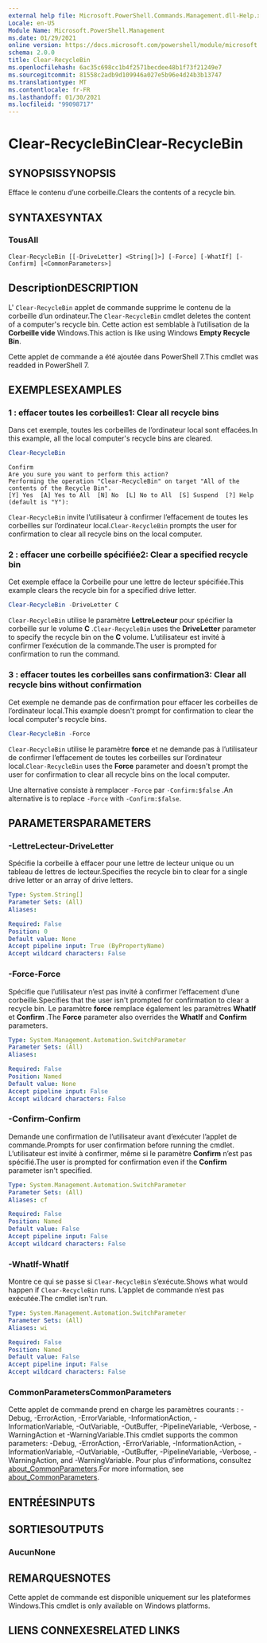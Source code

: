 ```yaml
---
external help file: Microsoft.PowerShell.Commands.Management.dll-Help.xml
Locale: en-US
Module Name: Microsoft.PowerShell.Management
ms.date: 01/29/2021
online version: https://docs.microsoft.com/powershell/module/microsoft.powershell.management/clear-recyclebin?view=powershell-7.1&WT.mc_id=ps-gethelp
schema: 2.0.0
title: Clear-RecycleBin
ms.openlocfilehash: 6ac35c698cc1b4f2571becdee48b1f73f21249e7
ms.sourcegitcommit: 81558c2adb9d109946a027e5b96e4d24b3b13747
ms.translationtype: MT
ms.contentlocale: fr-FR
ms.lasthandoff: 01/30/2021
ms.locfileid: "99098717"
---
```

# <span data-ttu-id="c644b-102">Clear-RecycleBin</span><span class="sxs-lookup"><span data-stu-id="c644b-102">Clear-RecycleBin</span></span>

## <span data-ttu-id="c644b-103">SYNOPSIS</span><span class="sxs-lookup"><span data-stu-id="c644b-103">SYNOPSIS</span></span>
<span data-ttu-id="c644b-104">Efface le contenu d’une corbeille.</span><span class="sxs-lookup"><span data-stu-id="c644b-104">Clears the contents of a recycle bin.</span></span>

## <span data-ttu-id="c644b-105">SYNTAXE</span><span class="sxs-lookup"><span data-stu-id="c644b-105">SYNTAX</span></span>

### <span data-ttu-id="c644b-106">Tous</span><span class="sxs-lookup"><span data-stu-id="c644b-106">All</span></span>

```
Clear-RecycleBin [[-DriveLetter] <String[]>] [-Force] [-WhatIf] [-Confirm] [<CommonParameters>]
```

## <span data-ttu-id="c644b-107">Description</span><span class="sxs-lookup"><span data-stu-id="c644b-107">DESCRIPTION</span></span>

<span data-ttu-id="c644b-108">L' `Clear-RecycleBin` applet de commande supprime le contenu de la corbeille d’un ordinateur.</span><span class="sxs-lookup"><span data-stu-id="c644b-108">The `Clear-RecycleBin` cmdlet deletes the content of a computer's recycle bin.</span></span> <span data-ttu-id="c644b-109">Cette action est semblable à l’utilisation de la **Corbeille vide** Windows.</span><span class="sxs-lookup"><span data-stu-id="c644b-109">This action is like using Windows **Empty Recycle Bin**.</span></span>

<span data-ttu-id="c644b-110">Cette applet de commande a été ajoutée dans PowerShell 7.</span><span class="sxs-lookup"><span data-stu-id="c644b-110">This cmdlet was readded in PowerShell 7.</span></span>

## <span data-ttu-id="c644b-111">EXEMPLES</span><span class="sxs-lookup"><span data-stu-id="c644b-111">EXAMPLES</span></span>

### <span data-ttu-id="c644b-112">1 : effacer toutes les corbeilles</span><span class="sxs-lookup"><span data-stu-id="c644b-112">1: Clear all recycle bins</span></span>

<span data-ttu-id="c644b-113">Dans cet exemple, toutes les corbeilles de l’ordinateur local sont effacées.</span><span class="sxs-lookup"><span data-stu-id="c644b-113">In this example, all the local computer's recycle bins are cleared.</span></span>

```powershell
Clear-RecycleBin
```

```Output
Confirm
Are you sure you want to perform this action?
Performing the operation "Clear-RecycleBin" on target "All of the contents of the Recycle Bin".
[Y] Yes  [A] Yes to All  [N] No  [L] No to All  [S] Suspend  [?] Help (default is "Y"):
```

<span data-ttu-id="c644b-114">`Clear-RecycleBin` invite l’utilisateur à confirmer l’effacement de toutes les corbeilles sur l’ordinateur local.</span><span class="sxs-lookup"><span data-stu-id="c644b-114">`Clear-RecycleBin` prompts the user for confirmation to clear all recycle bins on the local computer.</span></span>

### <span data-ttu-id="c644b-115">2 : effacer une corbeille spécifiée</span><span class="sxs-lookup"><span data-stu-id="c644b-115">2: Clear a specified recycle bin</span></span>

<span data-ttu-id="c644b-116">Cet exemple efface la Corbeille pour une lettre de lecteur spécifiée.</span><span class="sxs-lookup"><span data-stu-id="c644b-116">This example clears the recycle bin for a specified drive letter.</span></span>

```powershell
Clear-RecycleBin -DriveLetter C
```

<span data-ttu-id="c644b-117">`Clear-RecycleBin` utilise le paramètre **LettreLecteur** pour spécifier la corbeille sur le volume **C** .</span><span class="sxs-lookup"><span data-stu-id="c644b-117">`Clear-RecycleBin` uses the **DriveLetter** parameter to specify the recycle bin on the **C** volume.</span></span> <span data-ttu-id="c644b-118">L’utilisateur est invité à confirmer l’exécution de la commande.</span><span class="sxs-lookup"><span data-stu-id="c644b-118">The user is prompted for confirmation to run the command.</span></span>

### <span data-ttu-id="c644b-119">3 : effacer toutes les corbeilles sans confirmation</span><span class="sxs-lookup"><span data-stu-id="c644b-119">3: Clear all recycle bins without confirmation</span></span>

<span data-ttu-id="c644b-120">Cet exemple ne demande pas de confirmation pour effacer les corbeilles de l’ordinateur local.</span><span class="sxs-lookup"><span data-stu-id="c644b-120">This example doesn't prompt for confirmation to clear the local computer's recycle bins.</span></span>

```powershell
Clear-RecycleBin -Force
```

<span data-ttu-id="c644b-121">`Clear-RecycleBin` utilise le paramètre **force** et ne demande pas à l’utilisateur de confirmer l’effacement de toutes les corbeilles sur l’ordinateur local.</span><span class="sxs-lookup"><span data-stu-id="c644b-121">`Clear-RecycleBin` uses the **Force** parameter and doesn't prompt the user for confirmation to clear all recycle bins on the local computer.</span></span>

<span data-ttu-id="c644b-122">Une alternative consiste à remplacer `-Force` par `-Confirm:$false` .</span><span class="sxs-lookup"><span data-stu-id="c644b-122">An alternative is to replace `-Force` with `-Confirm:$false`.</span></span>

## <span data-ttu-id="c644b-123">PARAMETERS</span><span class="sxs-lookup"><span data-stu-id="c644b-123">PARAMETERS</span></span>

### <span data-ttu-id="c644b-124">-LettreLecteur</span><span class="sxs-lookup"><span data-stu-id="c644b-124">-DriveLetter</span></span>

<span data-ttu-id="c644b-125">Spécifie la corbeille à effacer pour une lettre de lecteur unique ou un tableau de lettres de lecteur.</span><span class="sxs-lookup"><span data-stu-id="c644b-125">Specifies the recycle bin to clear for a single drive letter or an array of drive letters.</span></span>

```yaml
Type: System.String[]
Parameter Sets: (All)
Aliases:

Required: False
Position: 0
Default value: None
Accept pipeline input: True (ByPropertyName)
Accept wildcard characters: False
```

### <span data-ttu-id="c644b-126">-Force</span><span class="sxs-lookup"><span data-stu-id="c644b-126">-Force</span></span>

<span data-ttu-id="c644b-127">Spécifie que l’utilisateur n’est pas invité à confirmer l’effacement d’une corbeille.</span><span class="sxs-lookup"><span data-stu-id="c644b-127">Specifies that the user isn't prompted for confirmation to clear a recycle bin.</span></span> <span data-ttu-id="c644b-128">Le paramètre **force** remplace également les paramètres **WhatIf** et **Confirm** .</span><span class="sxs-lookup"><span data-stu-id="c644b-128">The **Force** parameter also overrides the **WhatIf** and **Confirm** parameters.</span></span>

```yaml
Type: System.Management.Automation.SwitchParameter
Parameter Sets: (All)
Aliases:

Required: False
Position: Named
Default value: None
Accept pipeline input: False
Accept wildcard characters: False
```

### <span data-ttu-id="c644b-129">-Confirm</span><span class="sxs-lookup"><span data-stu-id="c644b-129">-Confirm</span></span>

<span data-ttu-id="c644b-130">Demande une confirmation de l’utilisateur avant d’exécuter l’applet de commande.</span><span class="sxs-lookup"><span data-stu-id="c644b-130">Prompts for user confirmation before running the cmdlet.</span></span> <span data-ttu-id="c644b-131">L’utilisateur est invité à confirmer, même si le paramètre **Confirm** n’est pas spécifié.</span><span class="sxs-lookup"><span data-stu-id="c644b-131">The user is prompted for confirmation even if the **Confirm** parameter isn't specified.</span></span>

```yaml
Type: System.Management.Automation.SwitchParameter
Parameter Sets: (All)
Aliases: cf

Required: False
Position: Named
Default value: False
Accept pipeline input: False
Accept wildcard characters: False
```

### <span data-ttu-id="c644b-132">-WhatIf</span><span class="sxs-lookup"><span data-stu-id="c644b-132">-WhatIf</span></span>

<span data-ttu-id="c644b-133">Montre ce qui se passe si `Clear-RecycleBin` s’exécute.</span><span class="sxs-lookup"><span data-stu-id="c644b-133">Shows what would happen if `Clear-RecycleBin` runs.</span></span> <span data-ttu-id="c644b-134">L’applet de commande n’est pas exécutée.</span><span class="sxs-lookup"><span data-stu-id="c644b-134">The cmdlet isn't run.</span></span>

```yaml
Type: System.Management.Automation.SwitchParameter
Parameter Sets: (All)
Aliases: wi

Required: False
Position: Named
Default value: False
Accept pipeline input: False
Accept wildcard characters: False
```

### <span data-ttu-id="c644b-135">CommonParameters</span><span class="sxs-lookup"><span data-stu-id="c644b-135">CommonParameters</span></span>

<span data-ttu-id="c644b-136">Cette applet de commande prend en charge les paramètres courants : -Debug, -ErrorAction, -ErrorVariable, -InformationAction, -InformationVariable, -OutVariable, -OutBuffer, -PipelineVariable, -Verbose, -WarningAction et -WarningVariable.</span><span class="sxs-lookup"><span data-stu-id="c644b-136">This cmdlet supports the common parameters: -Debug, -ErrorAction, -ErrorVariable, -InformationAction, -InformationVariable, -OutVariable, -OutBuffer, -PipelineVariable, -Verbose, -WarningAction, and -WarningVariable.</span></span> <span data-ttu-id="c644b-137">Pour plus d’informations, consultez [about_CommonParameters](https://go.microsoft.com/fwlink/?LinkID=113216).</span><span class="sxs-lookup"><span data-stu-id="c644b-137">For more information, see [about_CommonParameters](https://go.microsoft.com/fwlink/?LinkID=113216).</span></span>

## <span data-ttu-id="c644b-138">ENTRÉES</span><span class="sxs-lookup"><span data-stu-id="c644b-138">INPUTS</span></span>

## <span data-ttu-id="c644b-139">SORTIES</span><span class="sxs-lookup"><span data-stu-id="c644b-139">OUTPUTS</span></span>

### <span data-ttu-id="c644b-140">Aucun</span><span class="sxs-lookup"><span data-stu-id="c644b-140">None</span></span>

## <span data-ttu-id="c644b-141">REMARQUES</span><span class="sxs-lookup"><span data-stu-id="c644b-141">NOTES</span></span>

<span data-ttu-id="c644b-142">Cette applet de commande est disponible uniquement sur les plateformes Windows.</span><span class="sxs-lookup"><span data-stu-id="c644b-142">This cmdlet is only available on Windows platforms.</span></span>

## <span data-ttu-id="c644b-143">LIENS CONNEXES</span><span class="sxs-lookup"><span data-stu-id="c644b-143">RELATED LINKS</span></span>
